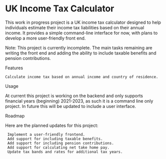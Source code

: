 # UK Income Tax Calculator
 
This work in progress project is a UK income tax calculator designed to help individuals estimate their income tax liabilities based on their annual income. It provides a simple command-line interface for now, with plans to develop a more user-friendly front end.

Note: This project is currently incomplete. The main tasks remaining are writing the front end and adding the ability to include taxable benefits and pension contributions.

Features

    Calculate income tax based on annual income and country of residence.

Usage

At current this project is working on the backend and only supports financial years (beginning) 2021-2023, as such it is a command line only project. In future this will be updated to include a user interface.

Roadmap

Here are the planned updates for this project:

     Implement a user-friendly frontend.
     Add support for including taxable benefits.
     Add support for including pension contributions.
     Add support for calculating net take home pay.
     Update tax bands and rates for additional tax years.
